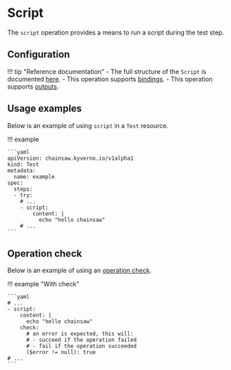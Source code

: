 # Script

The `script` operation provides a means to run a script during the test step.

## Configuration

!!! tip "Reference documentation"
    - The full structure of the `Script` is documented [here](../apis/chainsaw.v1alpha1.md#chainsaw-kyverno-io-v1alpha1-Script).
    - This operation supports [bindings](../bindings/index.md).
    - This operation supports [outputs](../bindings/outputs.md).

## Usage examples

Below is an example of using `script` in a `Test` resource.

!!! example

    ```yaml
    apiVersion: chainsaw.kyverno.io/v1alpha1
    kind: Test
    metadata:
      name: example
    spec:
      steps:
      - try:
        # ...
        - script:
            content: |
              echo "hello chainsaw"
        # ...
    ```

## Operation check

Below is an example of using an [operation check](./check.md#script).

!!! example "With check"

    ```yaml
    # ...
    - script:
        content: |
          echo "hello chainsaw"
        check:
          # an error is expected, this will:
          # - succeed if the operation failed
          # - fail if the operation succeeded
          ($error != null): true
    # ...
    ```
